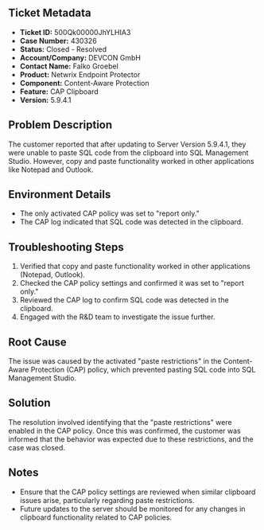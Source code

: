 ## Ticket Metadata
- **Ticket ID:** 500Qk00000JhYLHIA3
- **Case Number:** 430326
- **Status:** Closed - Resolved
- **Account/Company:** DEVCON GmbH
- **Contact Name:** Falko Groebel
- **Product:** Netwrix Endpoint Protector
- **Component:** Content-Aware Protection
- **Feature:** CAP Clipboard
- **Version:** 5.9.4.1

## Problem Description
The customer reported that after updating to Server Version 5.9.4.1, they were unable to paste SQL code from the clipboard into SQL Management Studio. However, copy and paste functionality worked in other applications like Notepad and Outlook.

## Environment Details
- The only activated CAP policy was set to "report only."
- The CAP log indicated that SQL code was detected in the clipboard.

## Troubleshooting Steps
1. Verified that copy and paste functionality worked in other applications (Notepad, Outlook).
2. Checked the CAP policy settings and confirmed it was set to "report only."
3. Reviewed the CAP log to confirm SQL code was detected in the clipboard.
4. Engaged with the R&D team to investigate the issue further.

## Root Cause
The issue was caused by the activated "paste restrictions" in the Content-Aware Protection (CAP) policy, which prevented pasting SQL code into SQL Management Studio.

## Solution
The resolution involved identifying that the "paste restrictions" were enabled in the CAP policy. Once this was confirmed, the customer was informed that the behavior was expected due to these restrictions, and the case was closed.

## Notes
- Ensure that the CAP policy settings are reviewed when similar clipboard issues arise, particularly regarding paste restrictions.
- Future updates to the server should be monitored for any changes in clipboard functionality related to CAP policies.